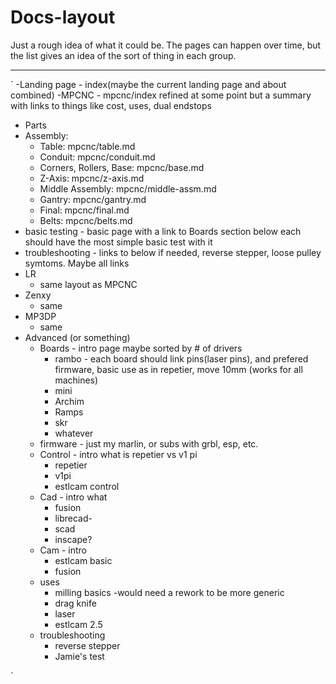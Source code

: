 # Docs-layout

Just a rough idea of what it could be. The pages can happen over time, but the list gives an idea of the sort of thing in each group.
___
`
-Landing page - index(maybe the current landing page and about combined)
-MPCNC - mpcnc/index refined at some point but a summary with links to things like cost, uses, dual endstops
  - Parts
  - Assembly:
     - Table: mpcnc/table.md
     - Conduit: mpcnc/conduit.md
     - Corners, Rollers, Base: mpcnc/base.md
     - Z-Axis: mpcnc/z-axis.md
     - Middle Assembly: mpcnc/middle-assm.md
     - Gantry: mpcnc/gantry.md
     - Final: mpcnc/final.md
     - Belts: mpcnc/belts.md
  - basic testing - basic page with a link to Boards section below each should have the most simple basic test with it
  - troubleshooting - links to below if needed, reverse stepper, loose pulley symtoms. Maybe all links
- LR
  - same layout as MPCNC
- Zenxy
  - same
- MP3DP
  - same
- Advanced (or something)
  - Boards - intro page maybe sorted by # of drivers 
    - rambo - each board should link pins(laser pins), and prefered firmware, basic use as in repetier, move 10mm (works for all machines)
    - mini
    - Archim
    - Ramps
    - skr
    - whatever
  - firmware - just my marlin, or subs with grbl, esp, etc.  
  - Control - intro  what is repetier vs v1 pi
    - repetier
    - v1pi
    - estlcam control
  - Cad - intro what 
    - fusion
    - librecad-
    - scad
    - inscape?
  - Cam - intro
    - estlcam basic
    - fusion
  - uses
    - milling basics -would need a rework to be more generic
    - drag knife
    - laser
    - estlcam 2.5
  - troubleshooting
    - reverse stepper
    - Jamie's test
    
`
